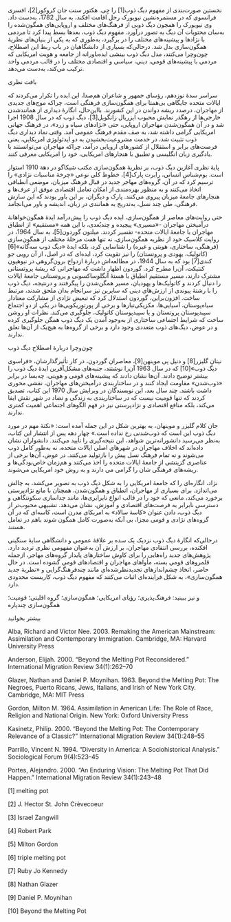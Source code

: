   نخستین صورت‌بندی از مفهوم دیگ ذوب[1] را جِی. هکتور سنت جان کروکور[2]، افسری فرانسوی که در مستمره‌نشین نیویورک رحل اقامت افکند، به سال 1782، به‌دست داد. وی نیویورک را همچون دیگ ذوبی از فرهنگ‌های مختلف و اروپایی‌های همگون‌شده را به‌سان محتویات آن دیگ به تصور درآورد. مفهوم دیگ ذوب، بعدها بسط پیدا کرد تا مردمی با نژادها و پیشینه‌های مختلف را در برگیرد، به‌طوری که به یکی از بنیان‌های نظریۀ همگون‌سازی بدل شد. درحالی‌که بسیاری از دانشگاهیان در باب ربط این اصطلاح، چون‌وچرا می‌کنند، مدل دیگ ذوب بینشی ایده‌باورانه از جامعه و هویت امریکایی که مردمی با پیشینه‌های قومی، دینی، سیاسی و اقتصادی مختلف را در قالب مردمی واحد ترکیب می‌کند، به‌دست می‌دهد.

بافت نظری

سراسر سدۀ نوزدهم، رؤسای جمهور و شاعران هم‌صدا، این ایده را تکرار می‌کردند که ایالات متحده جایگاهی بی‌همتا برای همگون‌سازی فرهنگی است، چراکه موج‌های جدیدی از مهاجران، درصدد ریشه دواندن در این کشورند. بااین‌حال، انگارۀ دیداری از همانندشدن خارجی‌ها از رهگذر نمایش محبوب ایزریال زانگویل[3]، دیگ ذوب که در سال 1908 اجرا شد و در آن همگون‌شدن مهاجران اروپایی، حتی «نژادهای سیاه و زرد»، در فرهنگ جهانی امریکایی گرامی داشته شد، به صف مقدم فرهنگ عمومی آمد. وقتی نماد دیداری دیگ ذوب تثبیت شد، در خدمت مشروعیت‌بخشیدن به دو ایدئولوژی امریکایی، یعنی فرصت‌های برابر و استقلال از کشورهای اروپایی درآمد، چراکه مهاجران می‌توانستند با یادگیری زبان انگلیسی و تطبیق با هنجارهای امریکایی، خود را امریکایی معرفی کنند.

پایۀ نظری آغازین دیگ ذوب، بر نظریۀ همگون‌سازی مکتب شیکاگو در دهة 1910 استوار است. بوم‌شناس انسانی، رابرت پارک[4]، خطوط کلی نوعی «چرخۀ مناسبات نژادی» را ترسیم کرد که در آن، گروه‌های مهاجر جدید در قبال فرهنگ میزبان، موضعی انطباقی اتخاذ می‌کنند و به منظور بهره‌مندی از امکان تعامل اقتصادی موفق از عرف‌ها و هنجارهای جامعۀ میزبان پیروی می‌کنند. پارک و دیگران، بر این باور بودند که این سازش فرهنگی، طی چند نسل، به‌تدریج به همانندی در زبان، اندیشه و باور می‌انجامد.

حتی روایت‌های معاصر از همگون‌سازی، ایده دیگ ذوب را پیش‌درآمد ایدۀ همگون‌خواهانۀ درآمیختن مهاجران -«مسیری» پیچیده و چندبُعدی، با این همه «مستقیم» از انطباق مهاجران با جامعۀ ایالات متحده- تفسیر کردند. میلتون گوردون[5]، به سال 1964، در روایت کلاسیک خود از نظریه همگون‌سازی، نه تنها هفت مرحلۀ مختلف از همگون‌سازی (فرهنگی، ساختاری، هویتی و غیره) را شناسایی کرد، بلکه ایدۀ «دیگ ذوب سه‌گانه»[6] (کاتولیک، یهودی و پروتستان) را نیز تقویت کرد، ایده‌ای که در اصل، از آن روبی جو کندی[7] بود که به سال 1944، در مطالعه‌اش دربارۀ ازدواج برون‌گروهی در نیوهیون کنتیکت، آن‌را مطرح کرد. گوردون اظهار داشت که مهاجرانی که ریشۀ پروتستانی مشترک دارند، مسیر مستقیم انطباق با هستۀ آنگلوساکسونی و پروتستانی جامعۀ ایالات را دنبال کردند و کاتولیک‌ها و یهودیان، مسیر همگن‌شدن را پیگرفتند و درنتیجه، دیگ ذوب را با رشتۀ پیوندی از ارزش‌های دینی که سایرین نیز سرانجام بدان ملحق شدند، مرتبط ساخت. افزون‌براین، گوردون استدلال کرد که تبعیض نژادی از مشارکت معنادار سیاه‌پوستان، آسیایی‌ها، مکزیکی‌تبارها و برخی از پورتوریکویی‌ها در یکی از دو اجتماع سپیدپوستان پروتستان و یا سپیدپوستان کاتولیک، جلوگیری می‌کند. نظرات او روشن ساخت که شرایط اجتماعی ساختاری از به‌وجود آمدن یک دیگ ذوب همگن جلوگیری کرده و در عوض، دیگ‌های ذوب متعددی وجود دارد و برخی از گروه‌ها به هیچ‌یک از آن‌ها تعلق ندارند.

چون‌وچرا دربارۀ اصطلاح دیگ ذوب

نیتان گلیزر[8] و دنیل پی موینهن[9]، معاصران گوردون، در کار تأثیرگذارشان، «فراسوی دیگ ذوب»[10] که در سال 1963 آن‌را نوشتند، جنبه‌های مشکل‌آفرین ایدۀ دیگ ذوب را بیشتر توضیح دادند. آن‌ها نشان دادند که پیشینه‌های قومی و هویتی، چه‌بسا در برابر «ذوب‌شدن» مقاومت ایجاد کنند و در ساختاربندی درآمیختن‌های مهاجران، نقشی محوری داشت باشند. چند سال بعد، این نویسندگان در ویرایش سال 1970 این کتاب، تصدیق کردند که تنها قومیت نیست که در ساختاربندی به زندگی و تضاد در شهر نقش ایفا می‌کند، بلکه منافع اقتصادی و نژادپرستی نیز در فهم الگوهای اجتماعی اهمیت کمتری ندارند.

جان کلام گلیزر و موینهان، به بهترین شکل در این جمله آمده است: «نکتۀ مهم در مورد دیگ ذوب این است که ذوب‌شدنی رخ نداده است.» چهار دهه پس از انتشار این کتاب، به‌نظر می‌رسید دانشورانه‌ترین شواهد، این نتیجه‌گیری را تأیید می‌کنند. دانشواران نشان داده‌اند که اخلاف مهاجران در شهرهای اصلی ایالات متحده، نه به‌طور کامل ذوب می‌شوند و نه تمام فرهنگ نسل پیش را بازتولید می‌کنند. در عوض، آن‌ها برخی از عناصری گزینشی از جامعۀ ایالات متحده را اخذ می‌کنند و هم‌زمان خاص‌بودگی‌ها و ریشه‌های فرهنگی شان را گرامی می دارند و به روش خود امریکایی می‌شوند.

نژاد، انگاره‌ای را که جامعۀ امریکایی را به شکل دیگ ذوب به تصویر می‌کشد، به چالش می‌‌اندازد. برای بسیاری از مهاجران، انطباق و همگون‌شدن، همچنان با مانع نژادپرستی برخورد می‌کند، مانعی که خود را در قالب انواع نابرابری‌ها، مانند جداسازی سکونتگاهی و دسترسی نابرابر به فرصت‌های اقتصادی و آموزش، نشان می‌دهد. تشبیهی محبوب‌تر از دیگ ذوب، دادن عنوان «کاسۀ سالاد» به امریکای مدرن است، کاسه‌ای که در آن گروه‌های نژادی و قومی مجزا، بی آنکه به‌صورت کامل همگون شوند باهم در تعامل هستند.

درحالی‌که انگارۀ دیگ ذوب نزدیک یک سده بر علاقۀ عمومی و دانشگاهی سایۀ سنگینی افکنده، بررسی انتقادی مهاجران، بر ارزش آن به‌عنوان مفهومی نظری تردید دارد. پژوهش‌های جدید راه‌هایی را برای کاوش ساختارهای پایدار گروه‌های مهاجر، ازجمله قلمروهای قومی بسته، مأواهای مهاجران و اقتصادهای قومی گشوده است. در حال حاضر، اتخاذ چشم‌اندازهای تجدیدنظرشده‌ای مانند چندفرهنگ‌گرایی و «نظریۀ جدید همگون‌سازی»، به شکل فراینده‌ای اثبات می‌کنند که مفهوم دیگ ذوب، کاربست محدودی دارد.

و نیز ببینید: فرهنگ‌پذیری؛ رؤیای امریکایی؛ همگون‌سازی؛ گروه اقلیتی؛ قومیت؛ همگون‌سازی چندپاره

بیشتر بخوانید

Alba, Richard and Victor Nee. 2003. Remaking the American Mainstream: Assimilation and Contemporary Immigration. Cambridge, MA: Harvard University Press

Anderson, Elijah. 2000. “Beyond the Melting Pot Reconsidered.” International Migration Review 34(1):262–70

Glazer, Nathan and Daniel P. Moynihan. 1963. Beyond the Melting Pot: The Negroes, Puerto Ricans, Jews, Italians, and Irish of New York City. Cambridge, MA: MIT Press

Gordon, Milton M. 1964. Assimilation in American Life: The Role of Race, Religion and National Origin. New York: Oxford University Press

Kasinetz, Philip. 2000. “Beyond the Melting Pot: The Contemporary Relevance of a Classic?” International Migration Review 34(1):248–55

Parrillo, Vincent N. 1994. “Diversity in America: A Sociohistorical Analysis.” Sociological Forum 9(4):523–45

Portes, Alejandro. 2000. “An Enduring Vision: The Melting Pot That Did Happen.” International Migration Review 34(1):243–48

[1] melting pot

[2] J. Hector St. John Crèvecoeur

 [3] Israel Zangwill

 [4] Robert Park

 [5] Milton Gordon

 [6] triple melting pot

 [7] Ruby Jo Kennedy

 [8] Nathan Glazer

 [9] Daniel P. Moynihan

 [10] Beyond the Melting Pot

 

 

 

 